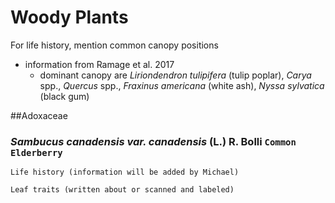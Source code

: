 # Woody Plants
For life history, mention common canopy positions
  - information from Ramage et al. 2017
    - dominant canopy are *Liriondendron tulipifera* (tulip poplar), *Carya* spp., *Quercus* spp., *Fraxinus americana* (white ash), *Nyssa sylvatica* (black gum)

##Adoxaceae
### *Sambucus canadensis var. canadensis* (L.) R. Bolli ```Common Elderberry```

```Life history (information will be added by Michael)```

```Leaf traits (written about or scanned and labeled)```



